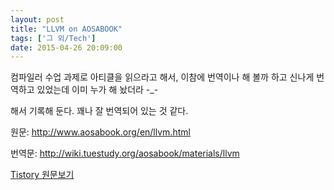 ```yaml
---
layout: post
title: "LLVM on AOSABOOK"
tags: ['그 외/Tech']
date: 2015-04-26 20:09:00
---
```

컴파일러 수업 과제로 아티클을 읽으라고 해서, 이참에 번역이나 해 볼까 하고 신나게 번역하고 있었는데 이미 누가 해 놨더라 -_-

해서 기록해 둔다. 꽤나 잘 번역되어 있는 것 같다.

원문: <http://www.aosabook.org/en/llvm.html>

번역문: <http://wiki.tuestudy.org/aosabook/materials/llvm>

  



[Tistory 원문보기](http://khanrc.tistory.com/91)
